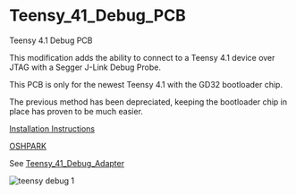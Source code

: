 # Teensy_41_Debug_PCB
Teensy 4.1 Debug PCB

This modification adds the ability to connect to a Teensy 4.1 device over JTAG with a Segger J-Link Debug Probe.

This PCB is only for the newest Teensy 4.1 with the GD32 bootloader chip.

The previous method has been depreciated, keeping the bootloader chip in place has proven to be much easier.

[Installation Instructions](https://docs.google.com/document/d/1ZLD2jC9SxiCBk1NZLw667Tu3JuIk6PAyAxSHW7cWvu8/edit?usp=sharing)

[OSHPARK](https://oshpark.com/shared_projects/GGq82uJN)

See [Teensy_41_Debug_Adapter](https://github.com/SpenceV1/Teensy_41_Debug_Adapter)

![teensy debug 1](https://github.com/SpenceV1/Teensy_41_Debug_PCB/assets/4064527/a6c1aa7d-012c-4e8b-bac6-9cb7cfd54f63)
